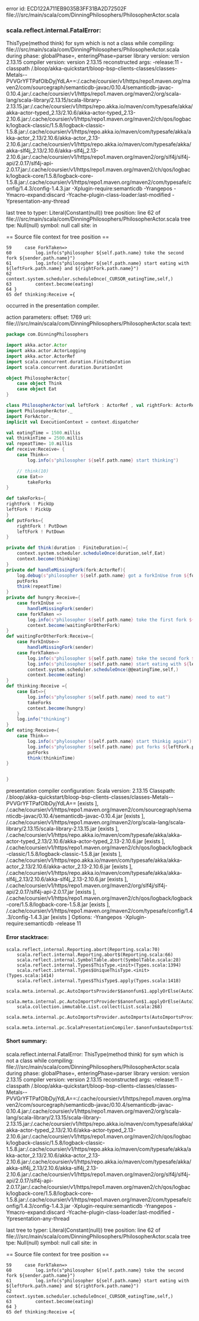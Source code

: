 error id: ECD122A711EB9035B3FF31BA2D72502F
file://<WORKSPACE>/src/main/scala/com/DinningPhilosophers/PhilosopherActor.scala
### scala.reflect.internal.FatalError: 
  ThisType(method think) for sym which is not a class
     while compiling: file://<WORKSPACE>/src/main/scala/com/DinningPhilosophers/PhilosopherActor.scala
        during phase: globalPhase=<no phase>, enteringPhase=parser
     library version: version 2.13.15
    compiler version: version 2.13.15
  reconstructed args: -release:11 -classpath <WORKSPACE>/.bloop/akka-quickstart/bloop-bsp-clients-classes/classes-Metals--PVVGrYFTPafOlbDyjYdLA==:<HOME>/.cache/coursier/v1/https/repo1.maven.org/maven2/com/sourcegraph/semanticdb-javac/0.10.4/semanticdb-javac-0.10.4.jar:<HOME>/.cache/coursier/v1/https/repo1.maven.org/maven2/org/scala-lang/scala-library/2.13.15/scala-library-2.13.15.jar:<HOME>/.cache/coursier/v1/https/repo.akka.io/maven/com/typesafe/akka/akka-actor-typed_2.13/2.10.6/akka-actor-typed_2.13-2.10.6.jar:<HOME>/.cache/coursier/v1/https/repo1.maven.org/maven2/ch/qos/logback/logback-classic/1.5.8/logback-classic-1.5.8.jar:<HOME>/.cache/coursier/v1/https/repo.akka.io/maven/com/typesafe/akka/akka-actor_2.13/2.10.6/akka-actor_2.13-2.10.6.jar:<HOME>/.cache/coursier/v1/https/repo.akka.io/maven/com/typesafe/akka/akka-slf4j_2.13/2.10.6/akka-slf4j_2.13-2.10.6.jar:<HOME>/.cache/coursier/v1/https/repo1.maven.org/maven2/org/slf4j/slf4j-api/2.0.17/slf4j-api-2.0.17.jar:<HOME>/.cache/coursier/v1/https/repo1.maven.org/maven2/ch/qos/logback/logback-core/1.5.8/logback-core-1.5.8.jar:<HOME>/.cache/coursier/v1/https/repo1.maven.org/maven2/com/typesafe/config/1.4.3/config-1.4.3.jar -Xplugin-require:semanticdb -Yrangepos -Ymacro-expand:discard -Ycache-plugin-class-loader:last-modified -Ypresentation-any-thread

  last tree to typer: Literal(Constant(null))
       tree position: line 62 of file://<WORKSPACE>/src/main/scala/com/DinningPhilosophers/PhilosopherActor.scala
            tree tpe: Null(null)
              symbol: null
           call site: <none> in <none>

== Source file context for tree position ==

    59     case ForkTaken=>
    60         log.info(s"philosopher ${self.path.name} toke the second fork ${sender.path.name}")
    61         log.info(s"philosopher ${self.path.name} start eating with ${leftFork.path.name} and ${rightFork.path.name}")
    62         context.system.scheduler.scheduleOnce(_CURSOR_eatingTime,self,)
    63         context.become(eating)
    64 }
    65 def thinking:Receive ={

occurred in the presentation compiler.



action parameters:
offset: 1769
uri: file://<WORKSPACE>/src/main/scala/com/DinningPhilosophers/PhilosopherActor.scala
text:
```scala
package com.DinningPhilosophers

import akka.actor.Actor
import akka.actor.ActorLogging
import akka.actor.ActorRef
import scala.concurrent.duration.FiniteDuration
import scala.concurrent.duration.DurationInt

object PhilosopherActor{
    case object Think
    case object Eat
}

class PhilosopherActor(val leftFork : ActorRef , val rightFork: ActorRef) extends Actor with ActorLogging{
import PhilosopherActor._
import ForkActor._
implicit val ExecutionContext = context.dispatcher

val eatingTime = 1500.millis
val thinkinTime = 2500.millis
val repeatTime= 10.millis
def receive:Receive= {
    case Think=>
        log.info(s"philosopher ${self.path.name} start thinking")

    // think(10)
    case Eat=>
        takeForks
}

def takeForks={
rightFork ! PickUp
leftFork ! PickUp
}
def putForks={
    rightFork ! PutDown
    leftFork ! PutDown
}

private def think(duration : FiniteDuration)={
    context.system.scheduler.scheduleOnce(duration,self,Eat)
    context.become(thinking)
}
private def handleMissingFork(fork:ActorRef){
    log.debug(s"philosopher ${self.path.name} got a forkInUse from ${fork.path.name}")
    putForks
    think(repeatTime)
}
private def hungry:Receive={
    case forkInUse => 
        handleMissingFork(sender)
    case forkTaken => 
        log.info(s"philosopher ${self.path.name} toke the first fork ${sender.path.name}")
        context.become(waitingForOtherFork)
}
def waitingForOtherFork:Receive={
    case ForkInUse=>
        handleMissingFork(sender)
    case ForkTaken=>
        log.info(s"philosopher ${self.path.name} toke the second fork ${sender.path.name}")
        log.info(s"philosopher ${self.path.name} start eating with ${leftFork.path.name} and ${rightFork.path.name}")
        context.system.scheduler.scheduleOnce(@@eatingTime,self,)
        context.become(eating)
}
def thinking:Receive ={
    case Eat=>{
        log.info(s"phylosopher ${self.path.name} need to eat")
        takeForks
        context.become(hungry)
    }
    log.info("thinking")
}
def eating:Receive={
    case Think=>
        log.info(s"phylosopher ${self.path.name} start thinkig again")
        log.info(s"phylosopher ${self.path.name} put forks ${leftFork.path.name} and ${rightFork.path.name}")
        putForks
        think(thinkinTime)
}


}
```


presentation compiler configuration:
Scala version: 2.13.15
Classpath:
<WORKSPACE>/.bloop/akka-quickstart/bloop-bsp-clients-classes/classes-Metals--PVVGrYFTPafOlbDyjYdLA== [exists ], <HOME>/.cache/coursier/v1/https/repo1.maven.org/maven2/com/sourcegraph/semanticdb-javac/0.10.4/semanticdb-javac-0.10.4.jar [exists ], <HOME>/.cache/coursier/v1/https/repo1.maven.org/maven2/org/scala-lang/scala-library/2.13.15/scala-library-2.13.15.jar [exists ], <HOME>/.cache/coursier/v1/https/repo.akka.io/maven/com/typesafe/akka/akka-actor-typed_2.13/2.10.6/akka-actor-typed_2.13-2.10.6.jar [exists ], <HOME>/.cache/coursier/v1/https/repo1.maven.org/maven2/ch/qos/logback/logback-classic/1.5.8/logback-classic-1.5.8.jar [exists ], <HOME>/.cache/coursier/v1/https/repo.akka.io/maven/com/typesafe/akka/akka-actor_2.13/2.10.6/akka-actor_2.13-2.10.6.jar [exists ], <HOME>/.cache/coursier/v1/https/repo.akka.io/maven/com/typesafe/akka/akka-slf4j_2.13/2.10.6/akka-slf4j_2.13-2.10.6.jar [exists ], <HOME>/.cache/coursier/v1/https/repo1.maven.org/maven2/org/slf4j/slf4j-api/2.0.17/slf4j-api-2.0.17.jar [exists ], <HOME>/.cache/coursier/v1/https/repo1.maven.org/maven2/ch/qos/logback/logback-core/1.5.8/logback-core-1.5.8.jar [exists ], <HOME>/.cache/coursier/v1/https/repo1.maven.org/maven2/com/typesafe/config/1.4.3/config-1.4.3.jar [exists ]
Options:
-Yrangepos -Xplugin-require:semanticdb -release 11




#### Error stacktrace:

```
scala.reflect.internal.Reporting.abort(Reporting.scala:70)
	scala.reflect.internal.Reporting.abort$(Reporting.scala:66)
	scala.reflect.internal.SymbolTable.abort(SymbolTable.scala:28)
	scala.reflect.internal.Types$ThisType.<init>(Types.scala:1394)
	scala.reflect.internal.Types$UniqueThisType.<init>(Types.scala:1414)
	scala.reflect.internal.Types$ThisType$.apply(Types.scala:1418)
	scala.meta.internal.pc.AutoImportsProvider$$anonfun$1.applyOrElse(AutoImportsProvider.scala:89)
	scala.meta.internal.pc.AutoImportsProvider$$anonfun$1.applyOrElse(AutoImportsProvider.scala:74)
	scala.collection.immutable.List.collect(List.scala:268)
	scala.meta.internal.pc.AutoImportsProvider.autoImports(AutoImportsProvider.scala:74)
	scala.meta.internal.pc.ScalaPresentationCompiler.$anonfun$autoImports$1(ScalaPresentationCompiler.scala:388)
```
#### Short summary: 

scala.reflect.internal.FatalError: 
  ThisType(method think) for sym which is not a class
     while compiling: file://<WORKSPACE>/src/main/scala/com/DinningPhilosophers/PhilosopherActor.scala
        during phase: globalPhase=<no phase>, enteringPhase=parser
     library version: version 2.13.15
    compiler version: version 2.13.15
  reconstructed args: -release:11 -classpath <WORKSPACE>/.bloop/akka-quickstart/bloop-bsp-clients-classes/classes-Metals--PVVGrYFTPafOlbDyjYdLA==:<HOME>/.cache/coursier/v1/https/repo1.maven.org/maven2/com/sourcegraph/semanticdb-javac/0.10.4/semanticdb-javac-0.10.4.jar:<HOME>/.cache/coursier/v1/https/repo1.maven.org/maven2/org/scala-lang/scala-library/2.13.15/scala-library-2.13.15.jar:<HOME>/.cache/coursier/v1/https/repo.akka.io/maven/com/typesafe/akka/akka-actor-typed_2.13/2.10.6/akka-actor-typed_2.13-2.10.6.jar:<HOME>/.cache/coursier/v1/https/repo1.maven.org/maven2/ch/qos/logback/logback-classic/1.5.8/logback-classic-1.5.8.jar:<HOME>/.cache/coursier/v1/https/repo.akka.io/maven/com/typesafe/akka/akka-actor_2.13/2.10.6/akka-actor_2.13-2.10.6.jar:<HOME>/.cache/coursier/v1/https/repo.akka.io/maven/com/typesafe/akka/akka-slf4j_2.13/2.10.6/akka-slf4j_2.13-2.10.6.jar:<HOME>/.cache/coursier/v1/https/repo1.maven.org/maven2/org/slf4j/slf4j-api/2.0.17/slf4j-api-2.0.17.jar:<HOME>/.cache/coursier/v1/https/repo1.maven.org/maven2/ch/qos/logback/logback-core/1.5.8/logback-core-1.5.8.jar:<HOME>/.cache/coursier/v1/https/repo1.maven.org/maven2/com/typesafe/config/1.4.3/config-1.4.3.jar -Xplugin-require:semanticdb -Yrangepos -Ymacro-expand:discard -Ycache-plugin-class-loader:last-modified -Ypresentation-any-thread

  last tree to typer: Literal(Constant(null))
       tree position: line 62 of file://<WORKSPACE>/src/main/scala/com/DinningPhilosophers/PhilosopherActor.scala
            tree tpe: Null(null)
              symbol: null
           call site: <none> in <none>

== Source file context for tree position ==

    59     case ForkTaken=>
    60         log.info(s"philosopher ${self.path.name} toke the second fork ${sender.path.name}")
    61         log.info(s"philosopher ${self.path.name} start eating with ${leftFork.path.name} and ${rightFork.path.name}")
    62         context.system.scheduler.scheduleOnce(_CURSOR_eatingTime,self,)
    63         context.become(eating)
    64 }
    65 def thinking:Receive ={